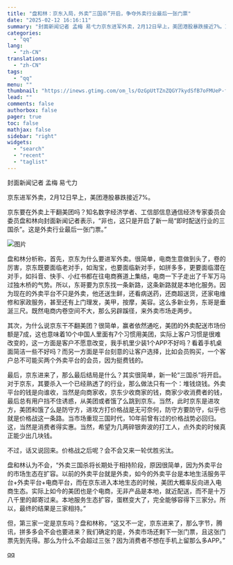 ```yaml
---
title: "盘和林：京东入局，外卖“三国杀”开启，争夺外卖行业最后一张门票"
date: "2025-02-12 16:16:11"
summary: "封面新闻记者 孟梅 易弋力京东进军外卖，2月12日早上，美团港股暴跌接近7%。京东要在外卖上干翻美团..."
categories:
  - "qq"
lang:
  - "zh-CN"
translations:
  - "zh-CN"
tags:
  - "qq"
menu: ""
thumbnail: "https://inews.gtimg.com/om_ls/OzGpUtTZnZQGY7kydSfB7oFMUeP-fPXSwV8ZdwjbMed-oAA_640360/0"
lead: ""
comments: false
authorbox: false
pager: true
toc: false
mathjax: false
sidebar: "right"
widgets:
  - "search"
  - "recent"
  - "taglist"
---
```


封面新闻记者 孟梅 易弋力

京东进军外卖，2月12日早上，美团港股暴跌接近7%。

京东要在外卖上干翻美团吗？知名数字经济学者、工信部信息通信经济专家委员会委员盘和林向封面新闻记者表示，“非也，这只是开启了新一局“即时配送行业的三国杀”。这是外卖行业最后一张门票。”

![图片](https://inews.gtimg.com/news_bt/O79w95Ys0EREAx1wVqk4FL3Dy_OzPaqTKuGZo6bWUPz1gAA/1000)

盘和林分析称，首先，京东为什么要进军外卖。很简单，电商生意做到头了，卷的厉害，京东既要面临老对手，如淘宝，也要面临新对手，如拼多多，更要面临潜在对手，如抖音、快手、小红书都在往电商赛道上集结，电商一下子走出了千军万马过独木桥的气势。所以，东哥要为京东找一条新路，这条新路就是本地化服务。因为现在的外卖平台不只是外卖，他还送生鲜，还看病送药，还商超送货，还家电维修和家政服务，甚至还有上门理发，美甲，按摩，美容。这么多新业务，东哥是垂涎三尺。既然电商内卷空间不大，那么另辟蹊径，来外卖市场走两步。

其次，为什么说京东干不翻美团？很简单，赢者依然通吃，美团的外卖配送市场份额是7成，这也意味着10个中国人里面有7个习惯用美团，实际上客户习惯是很难改变的，这一方面是客户不愿意改变，我手机里少装1个APP不好吗？看着手机桌面简洁一些不好吗？而另一方面是平台刻意的让客户选择，比如会员购买，一个客户总不可能买两个外卖平台的会员，因为挺费钱的。

最后，京东进来了，那么最后结局是什么？其实很简单，新一轮“三国杀”将开启。对于京东，其要杀入一个已经熟透了的行业，那么做法只有一个：堆钱烧钱。外卖平台的钱是向谁收，当然是向商家收，京东少收商家的钱，商家少收消费者的钱，最后总有用户挡不住诱惑，从美团或者饿了么跳到京东。当然，此时京东是进攻方，美团和饿了么是防守方，进攻方打价格战是无可奈何，防守方要防守，似乎也就是价格战这一条路。当市场重现三国时代，10年前曾有过的价格战势必回归。这，当然是消费者得实惠。当然，希望为几两碎银奔波的打工人，点外卖的时候真正能少出几块钱。

不过，话又说回来。价格战之后呢？会不会又来一轮优胜劣汰。

盘和林认为不会，“外卖三国杀将长期处于相持阶段，原因很简单，因为外卖平台的市场生态在扩容。以前的外卖平台就是外卖，如今的外卖平台是本地生活服务平台+外卖平台+电商平台，而在京东进入本地生态的时候，美团大概率反向进入电商生态。实际上如今的美团也是个电商，无非产品是本地，就近配送，而不是十万八千里的邮寄过来。本地服务生态扩容，蛋糕变大了，完全能够容得下三家分。所以，最终的结果是三家相持。”

但，第三家一定是京东吗？盘和林称，“这又不一定，京东进来了，那么字节，腾讯，拼多多会不会也要进来？我们确定的是，外卖市场还剩下一张门票，且这张门票先到先得。那么为什么不会超过三张？因为消费者不想在手机上留那么多APP。”

[qq](https://new.qq.com/rain/a/20250212A06BR000)

